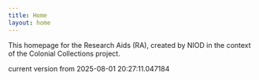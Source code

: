```yaml
---
title: Home
layout: home
---
```


This homepage for the Research Aids (RA), created by NIOD in the context of the Colonial Collections project. 


current version from 2025-08-01 20:27:11.047184